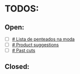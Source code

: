 # TODOS:

## Open:
- [ ] [# Lista de penteados na moda](./todos/todo1.md)
- [ ] [# Product suggestions](./todos/ProductSuggestions.md)
- [ ] [# Past cuts](./todos/todo2.md)

## Closed:

